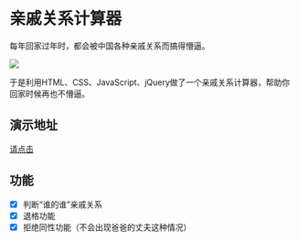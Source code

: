 # 亲戚关系计算器
每年回家过年时，都会被中国各种亲戚关系而搞得懵逼。

![](http://i.imgur.com/FUVpIXR.jpg)

于是利用HTML、CSS、JavaScript、jQuery做了一个亲戚关系计算器，帮助你回家时候再也不懵逼。

## 演示地址
[请点击](https://owen1190.github.io/Relatives-Calculator/)

## 功能
- [x] 判断“谁的谁”亲戚关系
- [x] 退格功能
- [x] 拒绝同性功能（不会出现爸爸的丈夫这种情况）
